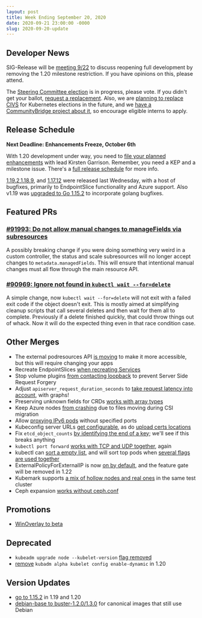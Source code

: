 ```yaml
---
layout: post
title: Week Ending September 20, 2020
date: 2020-09-21 23:00:00 -0000
slug: 2020-09-20-update
---
```


## Developer News

SIG-Release will be [meeting 9/22](https://docs.google.com/document/d/1Fu6HxXQu8wl6TwloGUEOXVzZ1rwZ72IAhglnaAMCPqA/edit#heading=h.3vmhgtz3uu5u) to discuss reopening full development by removing the 1.20 milestone restriction.  If you have opinions on this, please attend.

The [Steering Committee election](https://github.com/kubernetes/community/tree/master/events/elections/2020) is in progress, please vote.  If you didn't get your ballot, [request a replacement](https://www.surveymonkey.com/r/kubernetes-sc-2020-ballot).  Also, we are [planning to replace CIVS](https://github.com/kubernetes/community/issues/5096)
 for Kubernetes elections in the future, and we [have a CommunityBridge project about it](https://www.cncf.io/blog/2020/09/21/calling-all-mentees-cncf-communitybridge-projects-for-the-fall-2020-program/), so encourage eligible interns to apply.

## Release Schedule

**Next Deadline: Enhancements Freeze, October 6th**

With 1.20 development under way, you need to [file your planned enhancements](https://groups.google.com/g/kubernetes-dev/c/J9KWovW9XM0) with lead Kirsten Garrison.  Remember, you need a KEP and a milestone issue. There's a [full release schedule](https://github.com/kubernetes/sig-release/tree/master/releases/release-1.20) for more info.

[1.19.2](https://github.com/kubernetes/kubernetes/blob/master/CHANGELOG/CHANGELOG-1.19.md#v1192),[1.18.9](https://github.com/kubernetes/kubernetes/blob/master/CHANGELOG/CHANGELOG-1.18.md#v1189), and [1.17.12](https://github.com/kubernetes/kubernetes/blob/master/CHANGELOG/CHANGELOG-1.17.md#v11712) were released last Wednesday, with a host of bugfixes, primarily to EndpointSlice functionality and Azure support.  Also v1.19 was [upgraded to Go 1.15.2](https://github.com/kubernetes/kubernetes/pull/94838) to incorporate golang bugfixes.

## Featured PRs

### [#91993: Do not allow manual changes to manageFields via subresources](https://github.com/kubernetes/kubernetes/pull/91993)

A possibly breaking change if you were doing something very weird in a custom controller, the status and scale subresources will no longer accept changes to `metadata.managedFields`. This will ensure that intentional manual changes must all flow through the main resource API.

### [#90969: Ignore not found in `kubectl wait --for=delete`](https://github.com/kubernetes/kubernetes/pull/90969)

A simple change, now `kubectl wait --for=delete` will not exit with a failed exit code if the object doesn't exit. This is mostly aimed at simplifying cleanup scripts that call several deletes and then wait for them all to complete. Previously if a delete finished quickly, that could throw things out of whack. Now it will do the expected thing even in that race condition case.

## Other Merges

* The external podresources API [is moving](https://github.com/kubernetes/kubernetes/pull/92632) to make it more accessible, but this will require changing your apps
* Recreate EndpointSlices [when recreating Services](https://github.com/kubernetes/kubernetes/pull/94730)
* Stop volume plugins [from contacting loopback](https://github.com/kubernetes/kubernetes/pull/91785) to prevent Server Side Request Forgery
* Adjust `apiserver_request_duration_seconds` to [take request latency into account](https://github.com/kubernetes/kubernetes/pull/94903), with graphs!
* Preserving unknown fields for CRDs [works with array types](https://github.com/kubernetes/kubernetes/pull/94888)
* Keep Azure nodes [from crashing](https://github.com/kubernetes/kubernetes/pull/94853) due to files moving during CSI migration
* Allow [proxying IPv6 pods](https://github.com/kubernetes/kubernetes/pull/94834) without specified ports
* Kubeconfig server URLs [get configurable](https://github.com/kubernetes/kubernetes/pull/94816), as do [upload certs locations](https://github.com/kubernetes/kubernetes/pull/94765)
* Fix `etcd_object_counts` [by identifying the end of a key](https://github.com/kubernetes/kubernetes/pull/94773); we'll see if this breaks anything
* `kubectl port forward` [works with TCP and UDP together](https://github.com/kubernetes/kubernetes/pull/94728), again
* kubectl can [sort a empty list](https://github.com/kubernetes/kubernetes/pull/94666), and will sort top pods when [several flags are used together](https://github.com/kubernetes/kubernetes/pull/93692)
* ExternalPolicyForExternalIP is now [on by default](https://github.com/kubernetes/kubernetes/pull/94581), and the feature gate will be removed in 1.22
* Kubemark supports [a mix of hollow nodes and real ones](https://github.com/kubernetes/kubernetes/pull/93201) in the same test cluster
* Ceph expansion [works without ceph.conf](https://github.com/kubernetes/kubernetes/pull/92027)


## Promotions

* [WinOverlay to beta](https://github.com/kubernetes/kubernetes/pull/94807)

## Deprecated

* `kubeadm upgrade node --kubelet-version` [flag removed](https://github.com/kubernetes/kubernetes/pull/94869)
* [remove](https://github.com/kubernetes/kubernetes/pull/94668) `kubadm alpha kubelet config enable-dynamic` in 1.20

## Version Updates

* [go to 1.15.2](https://github.com/kubernetes/kubernetes/pull/94449) in 1.19 and 1.20
* [debian-base to buster-1.2.0/1.3.0](https://github.com/kubernetes/kubernetes/pull/94733) for canonical images that still use Debian
